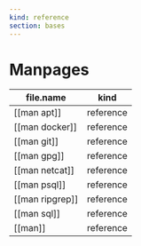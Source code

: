 ```yaml
---
kind: reference
section: bases
---
```


# Manpages

| file.name | kind |
| --- | --- |
| [[man apt]] | reference |
| [[man docker]] | reference |
| [[man git]] | reference |
| [[man gpg]] | reference |
| [[man netcat]] | reference |
| [[man psql]] | reference |
| [[man ripgrep]] | reference |
| [[man sql]] | reference |
| [[man]] | reference |
